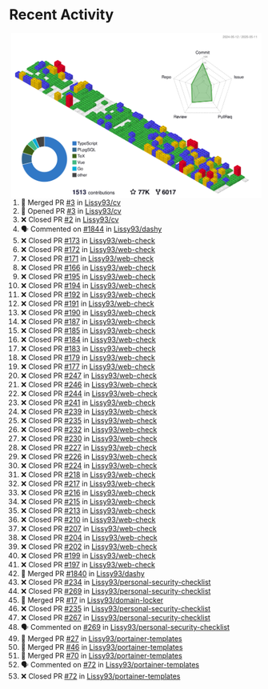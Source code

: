 # Recent Activity

<!-- Summary card -->
<a href="https://github.com/Lissy93/Lissy93/blob/master/METRICS.md">
  <img
    align="right"
    width="500"
    alt="Profile data, generated with yoshi389111/github-profile-3d-contrib"
    src="https://raw.githubusercontent.com/Lissy93/Lissy93/master/profile-3d-contrib/profile-gitblock.svg"
  />
</a>

<!--START_SECTION:activity-->
1. 🎉 Merged PR [#3](https://github.com/Lissy93/cv/pull/3) in [Lissy93/cv](https://github.com/Lissy93/cv)
2. 💪 Opened PR [#3](https://github.com/Lissy93/cv/pull/3) in [Lissy93/cv](https://github.com/Lissy93/cv)
3. ❌ Closed PR [#2](https://github.com/Lissy93/cv/pull/2) in [Lissy93/cv](https://github.com/Lissy93/cv)
4. 🗣 Commented on [#1844](https://github.com/Lissy93/dashy/issues/1844) in [Lissy93/dashy](https://github.com/Lissy93/dashy)
5. ❌ Closed PR [#173](https://github.com/Lissy93/web-check/pull/173) in [Lissy93/web-check](https://github.com/Lissy93/web-check)
6. ❌ Closed PR [#172](https://github.com/Lissy93/web-check/pull/172) in [Lissy93/web-check](https://github.com/Lissy93/web-check)
7. ❌ Closed PR [#171](https://github.com/Lissy93/web-check/pull/171) in [Lissy93/web-check](https://github.com/Lissy93/web-check)
8. ❌ Closed PR [#166](https://github.com/Lissy93/web-check/pull/166) in [Lissy93/web-check](https://github.com/Lissy93/web-check)
9. ❌ Closed PR [#195](https://github.com/Lissy93/web-check/pull/195) in [Lissy93/web-check](https://github.com/Lissy93/web-check)
10. ❌ Closed PR [#194](https://github.com/Lissy93/web-check/pull/194) in [Lissy93/web-check](https://github.com/Lissy93/web-check)
11. ❌ Closed PR [#192](https://github.com/Lissy93/web-check/pull/192) in [Lissy93/web-check](https://github.com/Lissy93/web-check)
12. ❌ Closed PR [#191](https://github.com/Lissy93/web-check/pull/191) in [Lissy93/web-check](https://github.com/Lissy93/web-check)
13. ❌ Closed PR [#190](https://github.com/Lissy93/web-check/pull/190) in [Lissy93/web-check](https://github.com/Lissy93/web-check)
14. ❌ Closed PR [#187](https://github.com/Lissy93/web-check/pull/187) in [Lissy93/web-check](https://github.com/Lissy93/web-check)
15. ❌ Closed PR [#185](https://github.com/Lissy93/web-check/pull/185) in [Lissy93/web-check](https://github.com/Lissy93/web-check)
16. ❌ Closed PR [#184](https://github.com/Lissy93/web-check/pull/184) in [Lissy93/web-check](https://github.com/Lissy93/web-check)
17. ❌ Closed PR [#183](https://github.com/Lissy93/web-check/pull/183) in [Lissy93/web-check](https://github.com/Lissy93/web-check)
18. ❌ Closed PR [#179](https://github.com/Lissy93/web-check/pull/179) in [Lissy93/web-check](https://github.com/Lissy93/web-check)
19. ❌ Closed PR [#177](https://github.com/Lissy93/web-check/pull/177) in [Lissy93/web-check](https://github.com/Lissy93/web-check)
20. ❌ Closed PR [#247](https://github.com/Lissy93/web-check/pull/247) in [Lissy93/web-check](https://github.com/Lissy93/web-check)
21. ❌ Closed PR [#246](https://github.com/Lissy93/web-check/pull/246) in [Lissy93/web-check](https://github.com/Lissy93/web-check)
22. ❌ Closed PR [#244](https://github.com/Lissy93/web-check/pull/244) in [Lissy93/web-check](https://github.com/Lissy93/web-check)
23. ❌ Closed PR [#241](https://github.com/Lissy93/web-check/pull/241) in [Lissy93/web-check](https://github.com/Lissy93/web-check)
24. ❌ Closed PR [#239](https://github.com/Lissy93/web-check/pull/239) in [Lissy93/web-check](https://github.com/Lissy93/web-check)
25. ❌ Closed PR [#235](https://github.com/Lissy93/web-check/pull/235) in [Lissy93/web-check](https://github.com/Lissy93/web-check)
26. ❌ Closed PR [#232](https://github.com/Lissy93/web-check/pull/232) in [Lissy93/web-check](https://github.com/Lissy93/web-check)
27. ❌ Closed PR [#230](https://github.com/Lissy93/web-check/pull/230) in [Lissy93/web-check](https://github.com/Lissy93/web-check)
28. ❌ Closed PR [#227](https://github.com/Lissy93/web-check/pull/227) in [Lissy93/web-check](https://github.com/Lissy93/web-check)
29. ❌ Closed PR [#226](https://github.com/Lissy93/web-check/pull/226) in [Lissy93/web-check](https://github.com/Lissy93/web-check)
30. ❌ Closed PR [#224](https://github.com/Lissy93/web-check/pull/224) in [Lissy93/web-check](https://github.com/Lissy93/web-check)
31. ❌ Closed PR [#218](https://github.com/Lissy93/web-check/pull/218) in [Lissy93/web-check](https://github.com/Lissy93/web-check)
32. ❌ Closed PR [#217](https://github.com/Lissy93/web-check/pull/217) in [Lissy93/web-check](https://github.com/Lissy93/web-check)
33. ❌ Closed PR [#216](https://github.com/Lissy93/web-check/pull/216) in [Lissy93/web-check](https://github.com/Lissy93/web-check)
34. ❌ Closed PR [#215](https://github.com/Lissy93/web-check/pull/215) in [Lissy93/web-check](https://github.com/Lissy93/web-check)
35. ❌ Closed PR [#213](https://github.com/Lissy93/web-check/pull/213) in [Lissy93/web-check](https://github.com/Lissy93/web-check)
36. ❌ Closed PR [#210](https://github.com/Lissy93/web-check/pull/210) in [Lissy93/web-check](https://github.com/Lissy93/web-check)
37. ❌ Closed PR [#207](https://github.com/Lissy93/web-check/pull/207) in [Lissy93/web-check](https://github.com/Lissy93/web-check)
38. ❌ Closed PR [#204](https://github.com/Lissy93/web-check/pull/204) in [Lissy93/web-check](https://github.com/Lissy93/web-check)
39. ❌ Closed PR [#202](https://github.com/Lissy93/web-check/pull/202) in [Lissy93/web-check](https://github.com/Lissy93/web-check)
40. ❌ Closed PR [#199](https://github.com/Lissy93/web-check/pull/199) in [Lissy93/web-check](https://github.com/Lissy93/web-check)
41. ❌ Closed PR [#197](https://github.com/Lissy93/web-check/pull/197) in [Lissy93/web-check](https://github.com/Lissy93/web-check)
42. 🎉 Merged PR [#1840](https://github.com/Lissy93/dashy/pull/1840) in [Lissy93/dashy](https://github.com/Lissy93/dashy)
43. ❌ Closed PR [#234](https://github.com/Lissy93/personal-security-checklist/pull/234) in [Lissy93/personal-security-checklist](https://github.com/Lissy93/personal-security-checklist)
44. ❌ Closed PR [#269](https://github.com/Lissy93/personal-security-checklist/pull/269) in [Lissy93/personal-security-checklist](https://github.com/Lissy93/personal-security-checklist)
45. 🎉 Merged PR [#17](https://github.com/Lissy93/domain-locker/pull/17) in [Lissy93/domain-locker](https://github.com/Lissy93/domain-locker)
46. ❌ Closed PR [#235](https://github.com/Lissy93/personal-security-checklist/pull/235) in [Lissy93/personal-security-checklist](https://github.com/Lissy93/personal-security-checklist)
47. ❌ Closed PR [#267](https://github.com/Lissy93/personal-security-checklist/pull/267) in [Lissy93/personal-security-checklist](https://github.com/Lissy93/personal-security-checklist)
48. 🗣 Commented on [#269](https://github.com/Lissy93/personal-security-checklist/issues/269) in [Lissy93/personal-security-checklist](https://github.com/Lissy93/personal-security-checklist)
49. 🎉 Merged PR [#27](https://github.com/Lissy93/portainer-templates/pull/27) in [Lissy93/portainer-templates](https://github.com/Lissy93/portainer-templates)
50. 🎉 Merged PR [#46](https://github.com/Lissy93/portainer-templates/pull/46) in [Lissy93/portainer-templates](https://github.com/Lissy93/portainer-templates)
51. 🎉 Merged PR [#70](https://github.com/Lissy93/portainer-templates/pull/70) in [Lissy93/portainer-templates](https://github.com/Lissy93/portainer-templates)
52. 🗣 Commented on [#72](https://github.com/Lissy93/portainer-templates/issues/72) in [Lissy93/portainer-templates](https://github.com/Lissy93/portainer-templates)
53. ❌ Closed PR [#72](https://github.com/Lissy93/portainer-templates/pull/72) in [Lissy93/portainer-templates](https://github.com/Lissy93/portainer-templates)
<!--END_SECTION:activity-->

